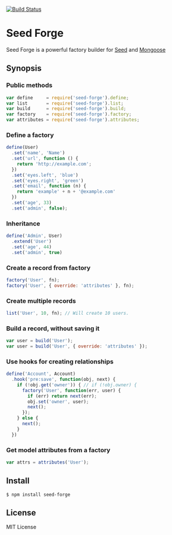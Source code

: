 [![Build Status](https://secure.travis-ci.org/vesln/seed-forge.png)](http://travis-ci.org/vesln/seed-forge)

# Seed Forge

Seed Forge is a powerful factory builder for [Seed](https://github.com/qualiancy/seed) and
[Mongoose](http://mongoosejs.com)

## Synopsis

### Public methods

```js
var define     = require('seed-forge').define;
var list       = require('seed-forge').list;
var build      = require('seed-forge').build;
var factory    = require('seed-forge').factory;
var attributes = require('seed-forge').attributes;
```

### Define a factory

```js
define(User)
  .set('name', 'Name')
  .set('url', function () {
    return 'http://example.com';
  })
  .set('eyes.left', 'blue')
  .set('eyes.right', 'green')
  .set('email', function (n) {
    return 'example' + n + '@example.com'
  })
  .set('age', 33)
  .set('admin', false);
```

### Inheritance

```js
define('Admin', User)
  .extend('User')
  .set('age', 44)
  .set('admin', true)
```

### Create a record from factory

```js
factory('User', fn);
factory('User', { override: 'attributes' }, fn);
```

### Create multiple records

```js
list('User', 10, fn); // Will create 10 users.
```

### Build a record, without saving it

```js
var user = build('User');
var user = build('User', { override: 'attributes' });
```

### Use hooks for creating relationships

```js
define('Account', Account)
  .hook('pre:save', function(obj, next) {
    if (!obj.get('owner')) { // if (!obj.owner) {
      factory('User', function(err, user) {
        if (err) return next(err);
        obj.set('owner', user);
        next();
      });
    } else {
      next();
    }
  })
```

### Get model attributes from a factory

```js
var attrs = attributes('User');
```

## Install

```
$ npm install seed-forge
```

## License

MIT License
